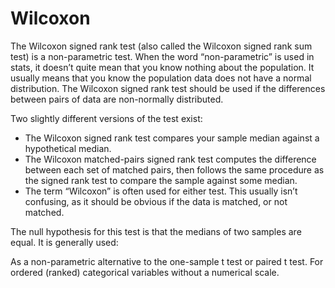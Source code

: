# Wilcoxon

The Wilcoxon signed rank test (also called the Wilcoxon signed rank sum test) is a non-parametric test. When the word “non-parametric” is used in stats, it doesn’t quite mean that you know nothing about the population. It usually means that you know the population data does not have a normal distribution. The Wilcoxon signed rank test should be used if the differences between pairs of data are non-normally distributed.

Two slightly different versions of the test exist:

* The Wilcoxon signed rank test compares your sample median against a hypothetical median.
* The Wilcoxon matched-pairs signed rank test computes the difference between each set of matched pairs, then follows the same procedure as the signed rank test to compare the sample against some median.
* The term “Wilcoxon” is often used for either test. This usually isn’t confusing, as it should be obvious if the data is matched, or not matched.

The null hypothesis for this test is that the medians of two samples are equal. It is generally used:

As a non-parametric alternative to the one-sample t test or paired t test.
For ordered (ranked) categorical variables without a numerical scale.


